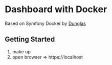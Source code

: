# Dashboard with Docker

Based on Symfony Docker by [Dunglas](https://github.com/dunglas/symfony-docker/)

## Getting Started

1. make up
2. open browser => https://localhost
